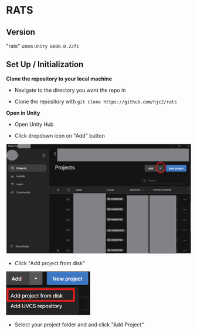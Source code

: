 
# RATS

## Version

"rats" uses `Unity 6000.0.22f1`

## Set Up / Initialization

**Clone the repository to your local machine**

* Navigate to the directory you want the repo in

* Clone the repository with `git clone https://github.com/hjc2/rats`

**Open in Unity**

* Open Unity Hub

* Click dropdown icon on "Add" button

![screenshot](.github/dropdown.png)

* Click "Add project from disk"

 ![screenshot](.github/disk.png)

* Select your project folder and and click "Add Project"
